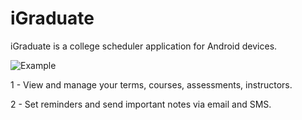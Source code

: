 # iGraduate

iGraduate is a college scheduler application for Android devices.

![Example](https://user-images.githubusercontent.com/32653569/173207140-c952f0ef-0a25-4a0a-9374-3c6235cc2ed1.png)

1 - View and manage your terms, courses, assessments, instructors.

2 - Set reminders and send important notes via email and SMS.
